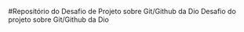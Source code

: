 #Repositório do Desafio de Projeto sobre Git/Github da Dio
Desafio do projeto sobre Git/Github da Dio
